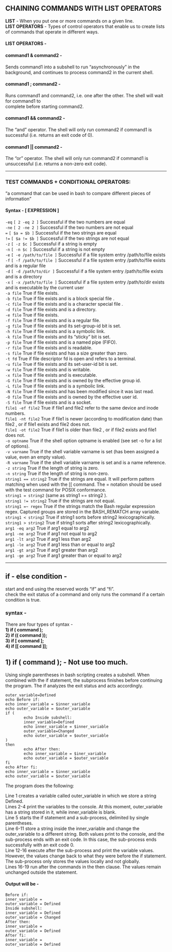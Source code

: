 ## CHAINING COMMANDS WITH LIST OPERATORS
**LIST** - When you put one or more commands on a given line. </br>
**LIST OPERATORS** - Types of control operators that enable us to create lists of commands that operate in different ways.
#### LIST OPERATORS - 
#### command1 & command2  - 
Sends command1 into a subshell to run “asynchronously” in the background, and continues to process 
command2 in the current shell.

#### command1 ; command2  - 
Runs command1 and command2, i.e. one after the other. The shell will wait for command1 to </br>
complete before starting command2. 

#### command1 && command2 -  
The “and” operator. The shell will only run command2 if command1 is
successful (i.e. returns an exit code of 0). 

#### command1 || command2 -  
The “or” operator. The shell will only run
command2 if command1 is unsuccessful (i.e. returns a non-zero exit code).

---
### TEST COMMANDS + CONDITIONAL OPERATORS:
“a command that can be used in bash to compare
different pieces of information”
#### Syntax - [ EXPRESSION ]


`-eq` `[ 2 -eq 2 ]` Successful if the two numbers are equal </br>
`-ne` `[ 2 -ne 2 ]` Successful if the two numbers are not equal </br>
`=` `[ $a = $b ]` Successful if the two strings are equal </br>
`!=` `[ $a != $b ]` Successful if the two strings are not equal </br>
`-z` `[ -z $c ]` Successful if a string is empty </br>
`-n` `[ -n $c ]` Successful if a string is not empty </br>
`-e` `[ -e /path/to/file ]` Successful if a file system entry /path/to/file exists </br>
`-f` `[ -f /path/to/file ]` Successful if a file system entry /path/to/file exists and is a regular file </br>
`-d`  `[ -d /path/to/dir ]` Successful if a file system entry /path/to/file exists and is a directory </br>
`-x` `[ -x /path/to/file ]` Successful if a file system entry /path/to/dir exists and is executable by the current user </br>
`-a file` True if file exists. </br>
`-b file` True if file exists and is a block special file . </br>
`-c file` True if file exists and is a character special file . </br>
`-d file` True if file exists and is a directory. </br>
`-e file` True if file exists. </br>
`-f file` True if file exists and is a regular file. </br>
`-g file` True if file exists and its set-group-id bit is set. </br>
`-h file` True if file exists and is a symbolic link. </br>
`-k file` True if file exists and its “sticky” bit is set. </br>
`-p file` True if file exists and is a named pipe (FIFO). </br>
`-r file` True if file exists and is readable. </br>
`-s file` True if file exists and has a size greater than zero. </br>
`-t fd` True if file descriptor fd is open and refers to a terminal. </br>
`-u file` True if file exists and its set-user-id bit is set. </br>
`-w file` True if file exists and is writable. </br>
`-x file` True if file exists and is executable. </br>
`-G file` True if file exists and is owned by the effective group id. </br>
`-L file` True if file exists and is a symbolic link. </br>
`-N file` True if file exists and has been modified since it was last read. </br>
`-O file` True if file exists and is owned by the effective user id. </br>
`-S file` True if file exists and is a socket. </br>
`file1 -ef file2` True if file1 and file2 refer to the same device and inode numbers. </br>
`file1 -nt file2` True if file1 is newer (according to modification date) than file2 , or if file1 exists and file2 does not. </br>
`file1 -ot file2` True if file1 is older than file2 , or if file2 exists and file1 does not. </br>
`-o optname` True if the shell option optname is enabled (see set -o for a list of options). </br>
`-v varname` True if the shell variable varname is set (has been assigned a value, even an empty value). </br>
`-R varname` True if the shell variable varname is set and is a name reference. </br>
`-z string` True if the length of string is zero. </br>
`-n string` True if the length of string is non-zero. </br>
`string1 == string2` True if the strings are equal. It will perform pattern matching when used with the [[ command. The = notation should be used with the test command for POSIX   conformance. </br>
`string1 = string2` (same as string1 == string2 ). </br>
`string1 != string2` True if the strings are not equal. </br>
`string1 =~ regex` True if the strings match the Bash regular expression regex. Captured groups are stored in the BASH_REMATCH array variable. </br>
`string1 < string2` True if string1 sorts before string2 lexicographically. </br>
`string1 > string2` True if string1 sorts after string2 lexicographically. </br>
`arg1 -eq arg2` True if arg1 equal to arg2 </br>
`arg1 -ne arg2` True if arg1 not equal to arg2 </br>
`arg1 -lt arg2` True if arg1 less than arg2 </br>
`arg1 -le arg2` True if arg1 less than or equal to arg2 </br>
`arg1 -gt arg2` True if arg1 greater than arg2 </br>
`arg1 -ge arg2` True if arg1 greater than or equal to arg2 </br>



---
## if - else condition -
start and end using the reserved words “if” and “fi”. </br>
check the exit status of a command and only runs the command if a certain condition is true.
### syntax -
There are four types of syntax - </br>
**1) if ( command );** </br>
**2) if (( command ));** </br>
**3) if [ command ];** </br>
**4) if [[ command ]];** </br>

## 1) if ( command ); - Not use too much.
Using single parentheses in bash scripting creates a subshell. When combined with the if statement, the subprocess finishes before continuing the program. The if analyzes the exit status and acts accordingly.
```
outer_variable=Defined
echo Before if:
echo inner_variable = $inner_variable
echo outer_variable = $outer_variable
if (
        echo Inside subshell:
        inner_variable=Defined
        echo inner_variable = $inner_variable
        outer_variable=Changed
        echo outer_variable = $outer_variable
)
then
        echo After then:
        echo inner_variable = $iner_variable
        echo outer_variable = $outer_variable
fi
echo After fi:
echo inner_variable = $inner_variable
echo outer_variable = $outer_variable
```
The program does the following: </br>

Line 1 creates a variable called outer_variable in which we store a string Defined. </br>
Lines 2-4 print the variables to the console. At this moment, outer_variable has a string stored in it, while inner_variable is blank. </br>
Line 5 starts the if statement and a sub-process, delimited by single parentheses. </br>
Line 6-11 store a string inside the inner_variable and change the outer_variable to a different string. Both values print to the console, and the sub-process ends with an exit code. In this case, the sub-process ends successfully with an exit code 0. </br>
Line 12-16 execute after the sub-process and print the variable values. However, the values change back to what they were before the if statement. The sub-process only stores the values locally and not globally. </br>
Lines 16-19 run after the commands in the then clause. The values remain unchanged outside the statement. </br>
#### Output will be -
```
Before if:
inner_variable = 
outer_variable = Defined
Inside subshell:
inner_variable = Defined
outer_variable = Changed
After then:
inner_variable = 
outer_variable = Defined
After fi:
inner_variable = 
outer_variable = Defined
```
